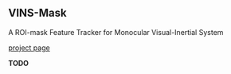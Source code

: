 ## VINS-Mask
A ROI-mask Feature Tracker for Monocular Visual-Inertial System

[project page](https://sunjiayuanro.github.io/vins_mask/)

**TODO**
